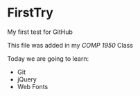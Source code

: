 FirstTry
========

My first test for GitHub

This file was added in my *COMP 1950* Class

Today we are going to learn:

* Git
* jQuery
* Web Fonts
